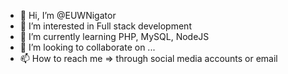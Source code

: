 - 👋 Hi, I’m @EUWNigator
- 👀 I’m interested in Full stack development
- 🌱 I’m currently learning PHP, MySQL, NodeJS
- 💞️ I’m looking to collaborate on ...
- 📫 How to reach me => through social media accounts or email

<!---
EUWNigator/EUWNigator is a ✨ special ✨ repository because its `README.md` (this file) appears on your GitHub profile.
You can click the Preview link to take a look at your changes.
--->
